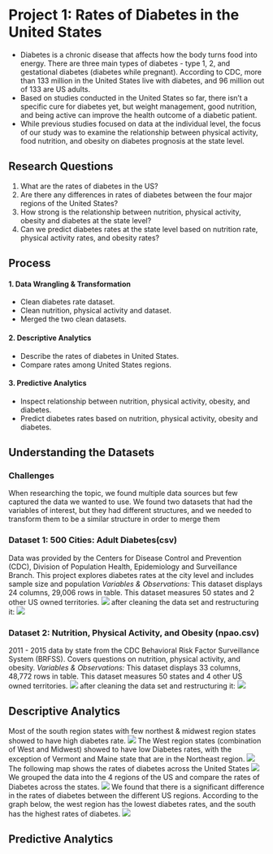 # Project 1: Rates of Diabetes in the United States
* Diabetes is a chronic disease that affects how the body turns food into energy. There are three main types of diabetes - type 1, 2, and gestational diabetes (diabetes while pregnant). According to CDC, more than 133 million in the United States live with diabetes, and 96 million out of 133 are US adults. 
* Based on studies conducted in the United States so far, there isn’t a specific cure for diabetes yet, but weight management, good nutrition, and being active can improve the health outcome of a diabetic patient. 
* While previous studies focused on data at the individual level, the focus of our study was to examine the relationship between physical activity, food nutrition, and obesity on diabetes prognosis at the state level. 

## Research Questions
1. What are the rates of diabetes in the US?
2. Are there any differences in rates of diabetes between the four major regions of the 
United States?
3. How strong is the relationship between nutrition, physical activity, obesity and diabetes at the state level?
4. Can we predict diabetes rates at the state level based on nutrition rate, physical activity rates, and obesity rates?

## Process
#### 1. Data Wrangling & Transformation
* Clean diabetes rate dataset.
* Clean nutrition, physical activity and dataset.
* Merged the two clean datasets.
#### 2. Descriptive Analytics
* Describe the rates of diabetes in United States.
* Compare rates among United States regions.
#### 3. Predictive Analytics
* Inspect relationship between nutrition, physical activity, obesity, and diabetes.
* Predict diabetes rates based on nutrition, physical activity, obesity and diabetes. 

## Understanding the Datasets
### Challenges
When researching the topic, we found multiple data sources but few captured the data we wanted to use.
We found two datasets that had the variables of interest, but they had different structures, and we needed to transform them to be a similar structure in order to merge them
### Dataset 1: 500 Cities: Adult Diabetes(csv)
Data was provided by the Centers for Disease Control and Prevention (CDC), Division of Population Health, Epidemiology and Surveillance Branch. This project explores diabetes rates at the city level and includes sample size and population
*Variables & Observations:*
This dataset displays 24 columns, 29,006 rows in table. This dataset measures 50 states and 2 other US owned territories.
![](Images/500%20cities%20-%20Diagnosed%20diabetes.png)
after cleaning the data set and restructuring it:
![](Images/state_diabetes_data.png)
### Dataset 2: Nutrition, Physical Activity, and Obesity (npao.csv)
2011 - 2015 data by state from the CDC Behavioral Risk Factor Surveillance System (BRFSS). Covers questions on nutrition, physical activity, and obesity.
*Variables  &  Observations:*
This dataset displays 33 columns, 48,772 rows in table. 
This dataset measures 50 states and 4 other US owned territories.
![](Images/cdc_npao.png)
after cleaning the data set and restructuring it:
![](Images/npao_clean.png)

## Descriptive Analytics

Most of the south region states with few northest & midwest region states showed to have high diabetes rate.
![](Images/Top%2010%20States%20Diabetes.png)
The West region states (combination of West and Midwest) showed to have low Diabetes rates, with the exception of Vermont and Maine state that are in the Northeast region.
![](Images/Bottom%2010%20States%20Diabetes.png)
The following map shows the rates of diabetes across the United States
![](Images/Diabetes%20map.png)
We grouped the data into the 4 regions of the US and compare the rates of Diabetes across the states.
![](Images/boxplot.png)
We found that there is a significant difference in the rates of diabetes between the different US regions.
According to the graph below, the west region has the lowest diabetes rates, and the south has the highest rates of diabetes.
![](Images/rates%20per%20region.png)


## Predictive Analytics









